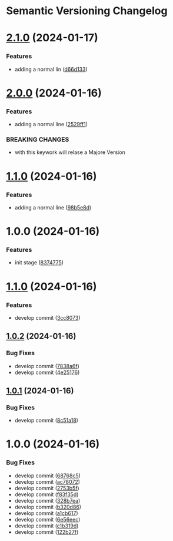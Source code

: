 # Semantic Versioning Changelog

# [2.1.0](https://github.com/kernelv5/tf-module-model-pipeline/compare/v2.0.0...v2.1.0) (2024-01-17)


### Features

* adding a normal lin ([d66d133](https://github.com/kernelv5/tf-module-model-pipeline/commit/d66d13366a9f126e38c7f91054494c2721cd9a6f))

# [2.0.0](https://github.com/kernelv5/tf-module-model-pipeline/compare/v1.1.0...v2.0.0) (2024-01-16)


### Features

* adding a normal line ([2529ff1](https://github.com/kernelv5/tf-module-model-pipeline/commit/2529ff18a49c22499ed49a7c676d215b02a11034))


### BREAKING CHANGES

* with this keywork will relase a Majore Version

# [1.1.0](https://github.com/kernelv5/tf-module-model-pipeline/compare/v1.0.0...v1.1.0) (2024-01-16)


### Features

* adding a normal line ([98b5e8d](https://github.com/kernelv5/tf-module-model-pipeline/commit/98b5e8d5e426c67d2b49868be09597d10292bcef))

# 1.0.0 (2024-01-16)


### Features

* init stage ([8374775](https://github.com/kernelv5/tf-module-model-pipeline/commit/8374775e37bc42cbfcf979bcd3273c2e37c1d373))

# [1.1.0](https://github.com/mohakar2022/iac_module_pipeline/compare/v1.0.2...v1.1.0) (2024-01-16)


### Features

* develop commit ([3cc8073](https://github.com/mohakar2022/iac_module_pipeline/commit/3cc8073ee7839df26439006e9e4129d17dfa6fbe))

## [1.0.2](https://github.com/mohakar2022/iac_module_pipeline/compare/v1.0.1...v1.0.2) (2024-01-16)


### Bug Fixes

* develop commit ([7838a6f](https://github.com/mohakar2022/iac_module_pipeline/commit/7838a6f8add80640b943dcd0f0b902ef63223b21))
* develop commit ([4e25176](https://github.com/mohakar2022/iac_module_pipeline/commit/4e25176693057dbe08c03ba7100ca5f8c8d13291))

## [1.0.1](https://github.com/mohakar2022/iac_module_pipeline/compare/v1.0.0...v1.0.1) (2024-01-16)


### Bug Fixes

* develop commit ([8c51a18](https://github.com/mohakar2022/iac_module_pipeline/commit/8c51a18f41667cc63e5f71f3b4eab5e730e19ff4))

# 1.0.0 (2024-01-16)


### Bug Fixes

* develop commit ([68768c5](https://github.com/mohakar2022/iac_module_pipeline/commit/68768c5a1ac626d7fdf2635eefe74a0463b66e14))
* develop commit ([ac78072](https://github.com/mohakar2022/iac_module_pipeline/commit/ac780725c4e95d1838df1a5b1bcb648e365cc64c))
* develop commit ([2753b5f](https://github.com/mohakar2022/iac_module_pipeline/commit/2753b5f077d567fbd99efb98dcda75da9883ff34))
* develop commit ([f83f35d](https://github.com/mohakar2022/iac_module_pipeline/commit/f83f35d42f27232a6f53755d90cf3bf3ee38e2b3))
* develop commit ([328b7ea](https://github.com/mohakar2022/iac_module_pipeline/commit/328b7eab53a694b3fcd301b8fa4782a9f5d5d2ef))
* develop commit ([b320d86](https://github.com/mohakar2022/iac_module_pipeline/commit/b320d863a46222822ed8e99198778db640110fc0))
* develop commit ([a1cb617](https://github.com/mohakar2022/iac_module_pipeline/commit/a1cb617240a5850973cd4a51f41033d3a792eef8))
* develop commit ([6e56eec](https://github.com/mohakar2022/iac_module_pipeline/commit/6e56eecbaff6ca2ae0500fac42774a55f401db40))
* develop commit ([c1b319d](https://github.com/mohakar2022/iac_module_pipeline/commit/c1b319d59ee5ca46e81a6c8862e2d7a2f282f313))
* develop commit ([122b27f](https://github.com/mohakar2022/iac_module_pipeline/commit/122b27f8650de6d329ceb36938af997a816a761b))
